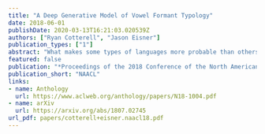 ```yaml
---
title: "A Deep Generative Model of Vowel Formant Typology"
date: 2018-06-01
publishDate: 2020-03-13T16:21:03.020539Z
authors: ["Ryan Cotterell", "Jason Eisner"]
publication_types: ["1"]
abstract: "What makes some types of languages more probable than others? For instance, we know that almost all spoken languages contain the vowel phoneme /i/; why should that be? The field of linguistic typology seeks to answer these questions and, thereby, divine the mechanisms that underlie human language. In our work, we tackle the problem of vowel system typology, i.e., we propose a generative probability model of which vowels a language contains. In contrast to previous work, we work directly with the acoustic information---the first two formant values---rather than modeling discrete sets of symbols from the international phonetic alphabet. We develop a novel generative probability model and report results on over 200 languages."
featured: false
publication: "*Proceedings of the 2018 Conference of the North American Chapter of the Association for Computational Linguistics: Human Language Technologies*"
publication_short: "NAACL"
links:
- name: Anthology
  url: https://www.aclweb.org/anthology/papers/N18-1004.pdf
- name: arXiv
  url: https://arxiv.org/abs/1807.02745
url_pdf: papers/cotterell+eisner.naacl18.pdf
---
```


